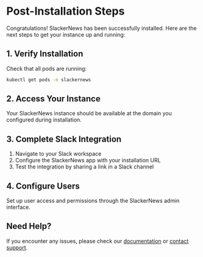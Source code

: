 # Post-Installation Steps

Congratulations! SlackerNews has been successfully installed. Here are the next steps to get your instance up and running:

## 1. Verify Installation

Check that all pods are running:

```bash
kubectl get pods -n slackernews
```

## 2. Access Your Instance

Your SlackerNews instance should be available at the domain you configured during installation.

## 3. Complete Slack Integration

1. Navigate to your Slack workspace
2. Configure the SlackerNews app with your installation URL
3. Test the integration by sharing a link in a Slack channel

## 4. Configure Users

Set up user access and permissions through the SlackerNews admin interface.

## Need Help?

If you encounter any issues, please check our [documentation](https://docs.slackernews.io) or [contact support](mailto:support@slackernews.io).